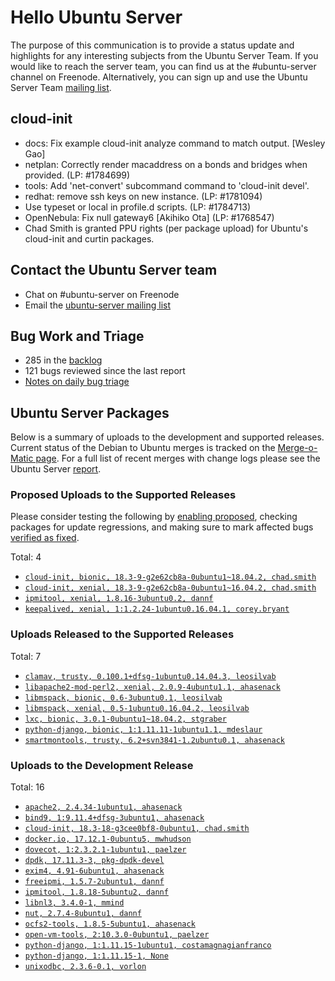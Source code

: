 # Hello Ubuntu Server

The purpose of this communication is to provide a status update and
highlights for any interesting subjects from the Ubuntu Server Team. If
you would like to reach the server team, you can find us at
the #ubuntu-server channel on Freenode. Alternatively, you can sign up
and use the Ubuntu Server Team [mailing list](https://lists.ubuntu.com/mailman/listinfo/ubuntu-server).

## cloud-init

  - docs: Fix example cloud-init analyze command to match output.
    [Wesley Gao]
  - netplan: Correctly render macaddress on a bonds and bridges when
    provided. (LP: #1784699)
  - tools: Add 'net-convert' subcommand command to 'cloud-init devel'.
  - redhat: remove ssh keys on new instance. (LP: #1781094)
  - Use typeset or local in profile.d scripts. (LP: #1784713)
  - OpenNebula: Fix null gateway6 [Akihiko Ota] (LP: #1768547)
  - Chad Smith is granted PPU rights (per package upload) for Ubuntu's
    cloud-init and curtin packages.


## Contact the Ubuntu Server team

- Chat on #ubuntu-server on Freenode
- Email the [ubuntu-server mailing list](https://lists.ubuntu.com/mailman/listinfo/ubuntu-server)

## Bug Work and Triage

- 285 in the [backlog]('https://bugs.launchpad.net/~ubuntu-server/+subscribedbugs)
- 121 bugs reviewed since the last report
- [Notes on daily bug triage](https://wiki.ubuntu.com/ServerTeam/KnowledgeBase#Bug_Triage)

## Ubuntu Server Packages

Below is a summary of uploads to the development and supported
releases. Current status of the Debian to Ubuntu merges is tracked on
the [Merge-o-Matic page](https://merges.ubuntu.com/main.html). For a
full list of recent merges with change logs please see the Ubuntu
Server [report](http://reqorts.qa.ubuntu.com/reports/ubuntu-server/merges.html).

### Proposed Uploads to the Supported Releases

Please consider testing the following by [enabling proposed](https://wiki.ubuntu.com/Testing/EnableProposed), checking packages for update regressions, and making sure to mark affected bugs [verified as fixed](https://wiki.ubuntu.com/StableReleaseUpdates#Verification).

Total: 4

- [`cloud-init, bionic, 18.3-9-g2e62cb8a-0ubuntu1~18.04.2, chad.smith`](https://launchpad.net/ubuntu/+source/cloud-init/18.3-9-g2e62cb8a-0ubuntu1~18.04.2)
- [`cloud-init, xenial, 18.3-9-g2e62cb8a-0ubuntu1~16.04.2, chad.smith`](https://launchpad.net/ubuntu/+source/cloud-init/18.3-9-g2e62cb8a-0ubuntu1~16.04.2)
- [`ipmitool, xenial, 1.8.16-3ubuntu0.2, dannf`](https://launchpad.net/ubuntu/+source/ipmitool/1.8.16-3ubuntu0.2)
- [`keepalived, xenial, 1:1.2.24-1ubuntu0.16.04.1, corey.bryant`](https://launchpad.net/ubuntu/+source/keepalived/1:1.2.24-1ubuntu0.16.04.1)

### Uploads Released to the Supported Releases

Total: 7

- [`clamav, trusty, 0.100.1+dfsg-1ubuntu0.14.04.3, leosilvab`](https://launchpad.net/ubuntu/+source/clamav/0.100.1+dfsg-1ubuntu0.14.04.3)
- [`libapache2-mod-perl2, xenial, 2.0.9-4ubuntu1.1, ahasenack`](https://launchpad.net/ubuntu/+source/libapache2-mod-perl2/2.0.9-4ubuntu1.1)
- [`libmspack, bionic, 0.6-3ubuntu0.1, leosilvab`](https://launchpad.net/ubuntu/+source/libmspack/0.6-3ubuntu0.1)
- [`libmspack, xenial, 0.5-1ubuntu0.16.04.2, leosilvab`](https://launchpad.net/ubuntu/+source/libmspack/0.5-1ubuntu0.16.04.2)
- [`lxc, bionic, 3.0.1-0ubuntu1~18.04.2, stgraber`](https://launchpad.net/ubuntu/+source/lxc/3.0.1-0ubuntu1~18.04.2)
- [`python-django, bionic, 1:1.11.11-1ubuntu1.1, mdeslaur`](https://launchpad.net/ubuntu/+source/python-django/1:1.11.11-1ubuntu1.1)
- [`smartmontools, trusty, 6.2+svn3841-1.2ubuntu0.1, ahasenack`](https://launchpad.net/ubuntu/+source/smartmontools/6.2+svn3841-1.2ubuntu0.1)

### Uploads to the Development Release

Total: 16

- [`apache2, 2.4.34-1ubuntu1, ahasenack`](https://launchpad.net/ubuntu/+source/apache2/2.4.34-1ubuntu1)
- [`bind9, 1:9.11.4+dfsg-3ubuntu1, ahasenack`](https://launchpad.net/ubuntu/+source/bind9/1:9.11.4+dfsg-3ubuntu1)
- [`cloud-init, 18.3-18-g3cee0bf8-0ubuntu1, chad.smith`](https://launchpad.net/ubuntu/+source/cloud-init/18.3-18-g3cee0bf8-0ubuntu1)
- [`docker.io, 17.12.1-0ubuntu5, mwhudson`](https://launchpad.net/ubuntu/+source/docker.io/17.12.1-0ubuntu5)
- [`dovecot, 1:2.3.2.1-1ubuntu1, paelzer`](https://launchpad.net/ubuntu/+source/dovecot/1:2.3.2.1-1ubuntu1)
- [`dpdk, 17.11.3-3, pkg-dpdk-devel`](https://launchpad.net/ubuntu/+source/dpdk/17.11.3-3)
- [`exim4, 4.91-6ubuntu1, ahasenack`](https://launchpad.net/ubuntu/+source/exim4/4.91-6ubuntu1)
- [`freeipmi, 1.5.7-2ubuntu1, dannf`](https://launchpad.net/ubuntu/+source/freeipmi/1.5.7-2ubuntu1)
- [`ipmitool, 1.8.18-5ubuntu2, dannf`](https://launchpad.net/ubuntu/+source/ipmitool/1.8.18-5ubuntu2)
- [`libnl3, 3.4.0-1, mmind`](https://launchpad.net/ubuntu/+source/libnl3/3.4.0-1)
- [`nut, 2.7.4-8ubuntu1, dannf`](https://launchpad.net/ubuntu/+source/nut/2.7.4-8ubuntu1)
- [`ocfs2-tools, 1.8.5-5ubuntu1, ahasenack`](https://launchpad.net/ubuntu/+source/ocfs2-tools/1.8.5-5ubuntu1)
- [`open-vm-tools, 2:10.3.0-0ubuntu1, paelzer`](https://launchpad.net/ubuntu/+source/open-vm-tools/2:10.3.0-0ubuntu1)
- [`python-django, 1:1.11.15-1ubuntu1, costamagnagianfranco`](https://launchpad.net/ubuntu/+source/python-django/1:1.11.15-1ubuntu1)
- [`python-django, 1:1.11.15-1, None`](https://launchpad.net/ubuntu/+source/python-django/1:1.11.15-1)
- [`unixodbc, 2.3.6-0.1, vorlon`](https://launchpad.net/ubuntu/+source/unixodbc/2.3.6-0.1)
